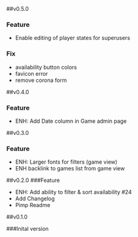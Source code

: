 ##v0.5.0
### Feature
- Enable editing of player states for superusers

### Fix
- availability button colors
- favicon error
- remove corona form

##v0.4.0
### Feature
- ENH: Add Date column in Game admin page

##v0.3.0
### Feature
- ENH: Larger fonts for filters (game view)
- ENH backlink to games list from game view

##v0.2.0
###Feature
- ENH: Add ability to filter & sort availability #24 
- Add Changelog
- Pimp Readme

##v0.1.0

###Inital version
